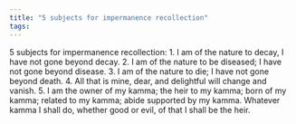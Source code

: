 ```yaml
---
title: "5 subjects for impermanence recollection"
tags: 
---
```


5 subjects for impermanence recollection: 1. I am of the nature to decay, I have not gone beyond decay. 2. I am of the nature to be diseased; I have not gone beyond disease. 3. I am of the nature to die; I have not gone beyond death. 4. All that is mine, dear, and delightful will change and vanish. 5. I am the owner of my kamma; the heir to my kamma; born of my kamma; related to my kamma; abide supported by my kamma. Whatever kamma I shall do, whether good or evil, of that I shall be the heir.
